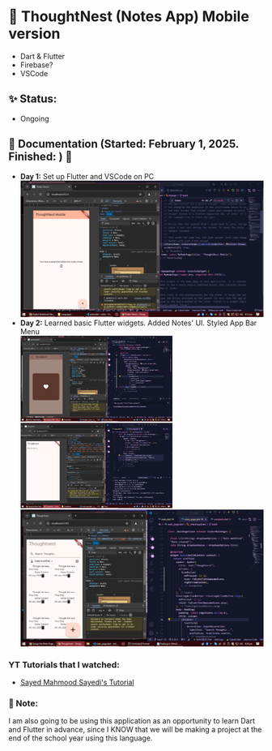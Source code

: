 # 🌱 ThoughtNest (Notes App) Mobile version 

* Dart & Flutter
* Firebase?
* VSCode

## ✨ Status: 
* Ongoing

## 💬 Documentation (Started: February 1, 2025. Finished: ) 💬
* **Day 1:** Set up Flutter and VSCode on PC
  <br/><img src="images/1.png" alt="Day 1 update images" width="500">
* **Day 2:** Learned basic Flutter widgets. Added Notes' UI. Styled App Bar Menu
  <br/><img src="images/2.png" alt="Day 1 update images" width="300">
  <img src="images/3.png" alt="Day 1 update images" width="300">
  <img src="images/4.png" alt="Day 1 update images" width="700">

### YT Tutorials that I watched:
* [Sayed Mahmood Sayedi's Tutorial](https://www.youtube.com/watch?v=1GPpsfnNJzo&list=PLzzt2WMkurR2kE9TPm4BwW5XrvdavgZiV&index=3)
  
### 💬 Note:
I am also going to be using this application as an opportunity to learn Dart and Flutter in advance, since I KNOW that we will be making a project at the end of the school year using this language.
